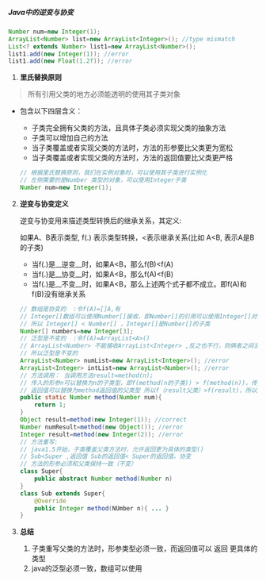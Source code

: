 ##### Java中的逆变与协变

```java
Number num=new Integer(1);
ArrayList<Number> list=new ArrayList<Integer>(); //type mismatch
List<? extends Number> list1=new ArrayList<Number>();
list1.add(new Integer(1)); //error
list1.add(new Float(1.2f)); //error
```

1.  __里氏替换原则__

   > 所有引用父类的地方必须能透明的使用其子类对象

* 包含以下四层含义：

  * 子类完全拥有父类的方法，且具体子类必须实现父类的抽象方法
  * 子类可以增加自己的方法
  * 当子类覆盖或者实现父类的方法时，方法的形参要比父类更为宽松
  * 当子类覆盖或者实现父类的方法时，方法的返回值要比父类更严格

  ```java
  // 根据里氏替换原则，我们在实例对象时，可以使用其子类进行实例化
  // 左侧需要的是Number 类型的对象，可以使用Integer子类
  Number num=new Integer(1);
  ```

2. __逆变与协变定义__

   逆变与协变用来描述类型转换后的继承关系，其定义:

    如果A、B表示类型, f(.) 表示类型转换，<表示继承关系(比如 A<B, 表示A是B的子类)

   * 当f(.)是__逆变__时，如果A<B，那么f(B)<f(A)
   * 当f(.)是__协变__时，如果A<B，那么f(A)<f(B)
   * 当f(.)是__不变__时，如果A<B，那么上述两个式子都不成立。即f(A)和f(B)没有继承关系

   ```java
   // 数组是协变的  :令f(A)=[]A,有
   // Integer[]数组可以使用Number[]接收，即Number[]的引用可以使用Integer[]对象
   // 所以 Integer[] < Number[] ，Integer[]是Number[]的子类
   Number[] numbers=new Integer[3]; 
   // 泛型是不变的  :令f(A)=ArrayList<A>()
   // ArrayList<Number> 不能接收ArrayList<Integer> ,反之也不行，则俩者之间没有继承关系
   // 所以泛型是不变的
   ArrayList<Number> numList=new ArrayList<Integer>(); //error
   ArrayList<Integer> intList=new ArrayList<Number>(); //error
   // 方法调用： 当调用方法result=method(n);
   // 传入的形参n可以替换为n的子类型，即f(method(n的子类)) > f(method(n))，传入形参是逆变
   // 返回值可以替换为method返回值的父类型 所以f（result父类）>f(result)，所以方法返回值是协变
   public static Number method(Number num){
       return 1;
   }
   Object result=method(new Integer(1)); //correct
   Number numResult=method(new Object()); //error
   Integer result=method(new Integer(2)); //error
   // 方法重写: 
   // java1.5开始，子类覆盖父类方法时，允许返回更为具体的类型()
   // Sub<Super ,返回值 Sub的返回值< Super的返回值，协变
   // 方法的形参必须和父类保持一致（不变）
   class Super{
       public abstract Number method(Number n)
   }
   class Sub extends Super{
       @Override
       public Integer method(NUmber n){ ... }
   }
   ```

3. __总结__

   1. 子类重写父类的方法时，形参类型必须一致，而返回值可以 返回 更具体的类型
   2. java的泛型必须一致，数组可以使用